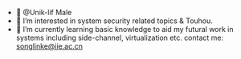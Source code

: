 - 👋 @Unik-lif Male
- 👀 I’m interested in system security related topics & Touhou.
- 🌱 I’m currently learning basic knowledge to aid my futural work in systems including side-channel, virtualization etc.
contact me: songlinke@iie.ac.cn
<!---
Unik-lif/Unik-lif is a ✨ special ✨ repository because its `README.md` (this file) appears on your GitHub profile.
You can click the Preview link to take a look at your changes.
--->

